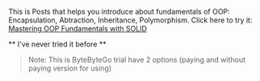 This is Posts that helps you introduce about fundamentals of OOP: Encapsulation, Abtraction, Inheritance, Polymorphism. 
Click here to try it: [Mastering OOP Fundamentals with SOLID](https://blog.bytebytego.com/p/mastering-oop-fundamentals-with-solid)

** I've never tried it before **

> Note: This is ByteByteGo trial have 2 options (paying and without paying version for using)